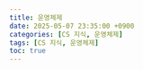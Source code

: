 ```yaml
---
title: 운영체제
date: 2025-05-07 23:35:00 +0900
categories: [CS 지식, 운영체제]
tags: [CS 지식, 운영체제]
toc: true
---
```

